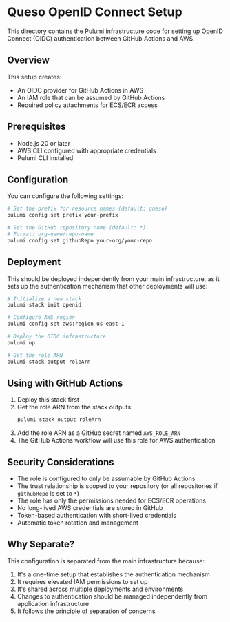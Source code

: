 # Queso OpenID Connect Setup

This directory contains the Pulumi infrastructure code for setting up OpenID Connect (OIDC) authentication between GitHub Actions and AWS.

## Overview

This setup creates:

- An OIDC provider for GitHub Actions in AWS
- An IAM role that can be assumed by GitHub Actions
- Required policy attachments for ECS/ECR access

## Prerequisites

- Node.js 20 or later
- AWS CLI configured with appropriate credentials
- Pulumi CLI installed

## Configuration

You can configure the following settings:

```bash
# Set the prefix for resource names (default: queso)
pulumi config set prefix your-prefix

# Set the GitHub repository name (default: *)
# Format: org-name/repo-name
pulumi config set githubRepo your-org/your-repo
```

## Deployment

This should be deployed independently from your main infrastructure, as it sets up the authentication mechanism that other deployments will use:

```bash
# Initialize a new stack
pulumi stack init openid

# Configure AWS region
pulumi config set aws:region us-east-1

# Deploy the OIDC infrastructure
pulumi up

# Get the role ARN
pulumi stack output roleArn
```

## Using with GitHub Actions

1. Deploy this stack first
2. Get the role ARN from the stack outputs:
   ```bash
   pulumi stack output roleArn
   ```
3. Add the role ARN as a GitHub secret named `AWS_ROLE_ARN`
4. The GitHub Actions workflow will use this role for AWS authentication

## Security Considerations

- The role is configured to only be assumable by GitHub Actions
- The trust relationship is scoped to your repository (or all repositories if `githubRepo` is set to `*`)
- The role has only the permissions needed for ECS/ECR operations
- No long-lived AWS credentials are stored in GitHub
- Token-based authentication with short-lived credentials
- Automatic token rotation and management

## Why Separate?

This configuration is separated from the main infrastructure because:

1. It's a one-time setup that establishes the authentication mechanism
2. It requires elevated IAM permissions to set up
3. It's shared across multiple deployments and environments
4. Changes to authentication should be managed independently from application infrastructure
5. It follows the principle of separation of concerns
